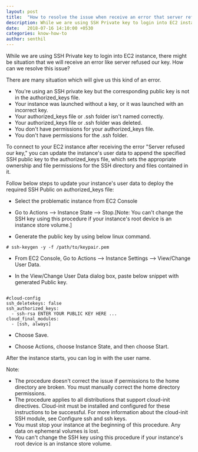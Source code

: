 ```yaml
---
layout: post
title:  "How to resolve the issue when receive an error that server refused our key"
description: While we are using SSH Private key to login into EC2 instance, there might be situation that we will receive an error like server refused our key. How can we resolve this issue.
date:   2018-07-16 14:10:00 +0530
categories: know-how-to
author: senthil
---
```


While we are using SSH Private key to login into EC2 instance, there might be situation that we will receive an error like server refused our key. How can we resolve this issue?

There are many situation which will give us this kind of an error.

* You're using an SSH private key but the corresponding public key is not in the authorized_keys file.
* Your instance was launched without a key, or it was launched with an incorrect key.
* Your authorized_keys file or .ssh folder isn't named correctly.
* Your authorized_keys file or .ssh folder was deleted.
* You don't have permissions for your authorized_keys file.
* You don't have permissions for the .ssh folder.

To connect to your EC2 instance after receiving the error "Server refused our key," you can update the instance's user data to append the specified SSH public key to the authorized_keys file, which sets the appropriate ownership and file permissions for the SSH directory and files contained in it.

Follow below steps to update your instance's user data to deploy the required SSH Public on authorized_keys file:

* Select the problematic instance from EC2 Console

* Go to Actions --> Instance State --> Stop.[Note: You can't change the SSH key using this procedure if your instance's root device is an instance store volume.]

* Generate the public key by using below linux command.

```
# ssh-keygen -y -f /path/to/keypair.pem
```

* From EC2 Console, Go to Actions --> Instance Settings --> View/Change User Data.

* In the View/Change User Data dialog box, paste below snippet with generated Public key.

```

#cloud-config
ssh_deletekeys: false
ssh_authorized_keys:
  - ssh-rsa ENTER YOUR PUBLIC KEY HERE ...
cloud_final_modules:
  - [ssh, always]

```

* Choose Save.

* Choose Actions, choose Instance State, and then choose Start.

After the instance starts, you can log in with the user name. 

Note:
* The procedure doesn't correct the issue if permissions to the home directory are broken. You must manually correct the home directory permissions.
* The procedure applies to all distributions that support cloud-init directives. Cloud-init must be installed and configured for these instructions to be successful. For more information about the cloud-init SSH module, see Configure ssh and ssh keys.
* You must stop your instance at the beginning of this procedure. Any data on ephemeral volumes is lost.
* You can't change the SSH key using this procedure if your instance's root device is an instance store volume.